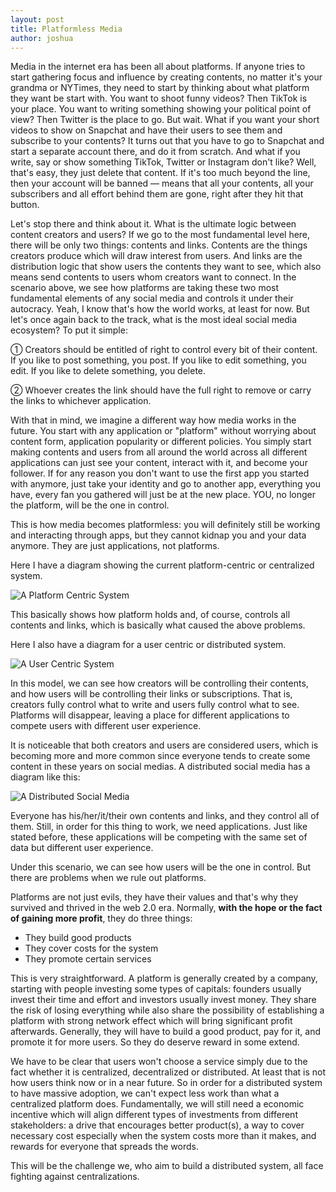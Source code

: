 ```yaml
---
layout: post
title: Platformless Media
author: joshua
---
```


Media in the internet era has been all about platforms. If anyone tries to start gathering focus and influence by creating contents, no matter it's your grandma or NYTimes, they need to start by thinking about what platform they want be start with. You want to shoot funny videos? Then TikTok is your place. You want to writing something showing your political point of view? Then Twitter is the place to go. But wait. What if you want your short videos to show on Snapchat and have their users to see them and subscribe to your contents? It turns out that you have to go to Snapchat and start a separate account there, and do it from scratch. And what if you write, say or show something TikTok, Twitter or Instagram don't like? Well, that's easy, they just delete that content. If it's too much beyond the line, then your account will be banned — means that all your contents, all your subscribers and all effort behind them are gone, right after they hit that button.

Let's stop there and think about it. What is the ultimate logic between content creators and users? If we go to the most fundamental level here, there will be only two things: contents and links. Contents are the things creators produce which will draw interest from users. And links are the distribution logic that show users the contents they want to see, which also means send contents to users whom creators want to connect. In the scenario above, we see how platforms are taking these two most fundamental elements of any social media and controls it under their autocracy. Yeah, I know that's how the world works, at least for now. But let's once again back to the track, what is the most ideal social media ecosystem? To put it simple:

① Creators should be entitled of right to control every bit of their content. If you like to post something, you post. If you like to edit something, you edit. If you like to delete something, you delete. 

② Whoever creates the link should have the full right to remove or carry the links to whichever application. 

With that in mind, we imagine a different way how media works in the future. You start with any application or "platform" without worrying about content form, application popularity or different policies. You simply start making contents and users from all around the world across all different applications can just see your content, interact with it, and become your follower. If for any reason you don't want to use the first app you started with anymore, just take your identity and go to another app, everything you have, every fan you gathered will just be at the new place. YOU, no longer the platform, will be the one in control.

This is how media becomes platformless: you will definitely still be working and interacting through apps, but they cannot kidnap you and your data anymore. They are just applications, not platforms. 

Here I have a diagram showing the current platform-centric or centralized system.

![A Platform Centric System](https://imgur.com/PRO3UWB)

This basically shows how platform holds and, of course, controls all contents and links, which is basically what caused the above problems. 

Here I also have a diagram for a user centric or distributed system.

![A User Centric System](https://imgur.com/zmP7KiB)

In this model, we can see how creators will be controlling their contents, and how users will be controlling their links or subscriptions. That is, creators fully control what to write and users fully control what to see. Platforms will disappear, leaving a place for different applications to compete users with different user experience.

It is noticeable that both creators and users are considered users, which is becoming more and more common since everyone tends to create some content in these years on social medias. A distributed social media has a diagram like this:

![A Distributed Social Media](https://imgur.com/WsvuJGp)

Everyone has his/her/it/their own contents and links, and they control all of them. Still, in order for this thing to work, we need applications. Just like stated before, these applications will be competing with the same set of data but different user experience.

Under this scenario, we can see how users will be the one in control. But there are problems when we rule out platforms.

Platforms are not just evils, they have their values and that's why they survived and thrived in the web 2.0 era. Normally, **with the hope or the fact of gaining more profit**, they do three things:

- They build good products
- They cover costs for the system
- They promote certain services

This is very straightforward. A platform is generally created by a company, starting with people investing some types of capitals: founders usually invest their time and effort and investors usually invest money. They share the risk of losing everything while also share the possibility of establishing a platform with strong network effect which will bring significant profit afterwards. Generally, they will have to build a good product, pay for it, and promote it for more users. So they do deserve reward in some extend. 

We have to be clear that users won't choose a service simply due to the fact whether it is centralized, decentralized or distributed. At least that is not how users think now or in a near future. So in order for a distributed system to have massive adoption, we can't expect less work than what a centralized platform does. Fundamentally, we will still need a economic incentive which will align different types of investments from different stakeholders: a drive that encourages better product(s), a way to cover necessary cost especially when the system costs more than it makes, and rewards for everyone that spreads the words.

This will be the challenge we, who aim to build a distributed system, all face fighting against centralizations.
